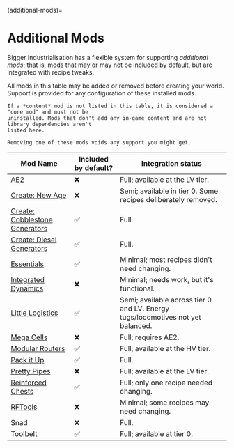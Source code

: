 (additional-mods)=

# Additional Mods

Bigger Industrialisation has a flexible system for supporting *additional mods*; that is, mods that
may or may not be included by default, but are integrated with recipe tweaks.

All mods in this table may be added or removed before creating your world. Support is provided for
any configuration of these installed mods.

```{warning}
If a *content* mod is not listed in this table, it is considered a "core mod" and must not be
uninstalled. Mods that don't add any in-game content and are not library dependencies aren't
listed here.

Removing one of these mods voids any support you might get.
```

| Mod Name                         | Included by default? | Integration status                                                              |
|----------------------------------|----------------------|---------------------------------------------------------------------------------|
| [AE2]                            | ❌                    | Full; available at the LV tier.                                                 |
| [Create: New Age]                | ❌                    | Semi; available in tier 0. Some recipes deliberately removed.                   |
| [Create: Cobblestone Generators] | ✅                    | Full.                                                                           |
| [Create: Diesel Generators]      | ✅                    | Full.                                                                           |
| [Essentials]                     | ✅                    | Minimal; most recipes didn't need changing.                                     |
| [Integrated Dynamics]            | ❌                    | Minimal; needs work, but it's functional.                                       |
| [Little Logistics]               | ✅                    | Semi; available across tier 0 and LV. Energy tugs/locomotives not yet balanced. |
| [Mega Cells]                     | ❌                    | Full; requires AE2.                                                             |
| [Modular Routers]                | ✅                    | Full; available at the HV tier.                                                 |
| [Pack it Up]                     | ✅                    | Full.                                                                           |
| [Pretty Pipes]                   | ❌                    | Full; available at the LV tier.                                                 |
| [Reinforced Chests]              | ✅                    | Full; only one recipe needed changing.                                          |
| [RFTools]                        | ❌                    | Minimal; some recipes may need changing.                                        |
| Snad                             | ❌                    | Full.                                                                           |
| Toolbelt                         | ✅                    | Full; available at tier 0.                                                      |

[AE2]: https://modrinth.com/mod/ae2
[Create: New Age]: https://modrinth.com/mod/create-new-age
[Create: Cobblestone Generators]: https://modrinth.com/mod/create-cobblestone
[Create: Diesel Generators]: https://modrinth.com/mod/create-diesel-generators
[Essentials]: https://modrinth.com/mod/essentialsmod
[Integrated Dynamics]: https://modrinth.com/mod/integrated-dynamics
[Little Logistics]: https://modrinth.com/mod/little-logistics
[Mega Cells]: https://modrinth.com/mod/mega
[Modular Routers]: https://modrinth.com/mod/modular-routers
[Pack it Up]: https://modrinth.com/mod/pack-it-up
[Pretty Pipes]: https://modrinth.com/mod/pretty-pipes
[Reinforced Chests]: https://modrinth.com/mod/reinforced-chests
[RFTools]: https://modrinth.com/mod/rftools-base

